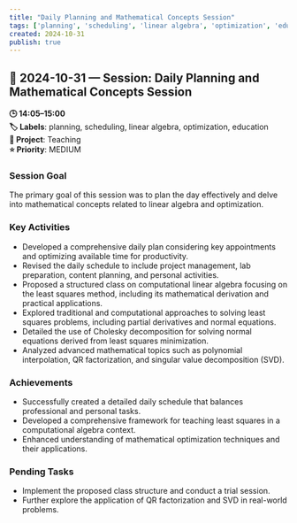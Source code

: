 ```yaml
---
title: "Daily Planning and Mathematical Concepts Session"
tags: ['planning', 'scheduling', 'linear algebra', 'optimization', 'education']
created: 2024-10-31
publish: true
---
```


## 📅 2024-10-31 — Session: Daily Planning and Mathematical Concepts Session

**🕒 14:05–15:00**  
**🏷️ Labels**: planning, scheduling, linear algebra, optimization, education  
**📂 Project**: Teaching  
**⭐ Priority**: MEDIUM  


### Session Goal
The primary goal of this session was to plan the day effectively and delve into mathematical concepts related to linear algebra and optimization.

### Key Activities
- Developed a comprehensive daily plan considering key appointments and optimizing available time for productivity.
- Revised the daily schedule to include project management, lab preparation, content planning, and personal activities.
- Proposed a structured class on computational linear algebra focusing on the least squares method, including its mathematical derivation and practical applications.
- Explored traditional and computational approaches to solving least squares problems, including partial derivatives and normal equations.
- Detailed the use of Cholesky decomposition for solving normal equations derived from least squares minimization.
- Analyzed advanced mathematical topics such as polynomial interpolation, QR factorization, and singular value decomposition (SVD).

### Achievements
- Successfully created a detailed daily schedule that balances professional and personal tasks.
- Developed a comprehensive framework for teaching least squares in a computational algebra context.
- Enhanced understanding of mathematical optimization techniques and their applications.

### Pending Tasks
- Implement the proposed class structure and conduct a trial session.
- Further explore the application of QR factorization and SVD in real-world problems.
